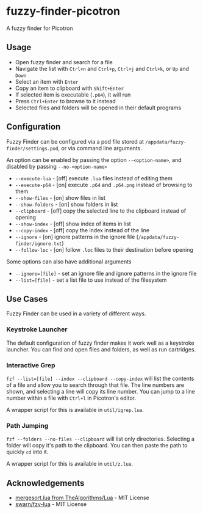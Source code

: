 # fuzzy-finder-picotron
A fuzzy finder for Picotron

## Usage

* Open fuzzy finder and search for a file
* Navigate the list with `Ctrl+n` and `Ctrl+p`, `Ctrl+j` and `Ctrl+k`, or `Up` and `Down`
* Select an item with `Enter`
* Copy an item to clipboard with `Shift+Enter`
* If selected item is executable (`.p64`), it will run
 * Press `Ctrl+Enter` to browse to it instead
* Selected files and folders will be opened in their default programs

## Configuration

Fuzzy Finder can be configured via a pod file stored at `/appdata/fuzzy-finder/settings.pod`, or via command line arguments.

An option can be enabled by passing the option `--<option-name>`, and disabled by passing `--no-<option-name>`

* `--execute-lua` - [off] execute `.lua` files instead of editing them
* `--execute-p64` - [on] execute `.p64` and `.p64.png` instead of browsing to them
* `--show-files` - [on] show files in list
* `--show-folders` - [on] show folders in list
* `--clipboard` - [off] copy the selected line to the clipboard instead of opening
* `--show-index` - [off] show index of items in list
* `--copy-index` - [off] copy the index instead of the line
* `--ignore` - [on] ignore patterns in the ignore file (`/appdata/fuzzy-finder/ignore.txt`)
* `--follow-loc` - [on] follow `.loc` files to their destination before opening

Some options can also have additional arguments

* `--ignore=[file]` - set an ignore file and ignore patterns in the ignore file
* `--list=[file]` - set a list file to use instead of the filesystem

## Use Cases

Fuzzy Finder can be used in a variety of different ways.

### Keystroke Launcher

The default configuration of fuzzy finder makes it work well as a keystroke launcher. You can find and open files and folders, as well as run cartridges.

### Interactive Grep

`fzf --list=[file] --index --clipboard --copy-index` will list the contents of a file and allow you to search through that file. The line numbers are shown, and selecting a line will copy its line number. You can jump to a line number within a file with `Ctrl+l` in Picotron's editor.

A wrapper script for this is available in `util/igrep.lua`.

### Path Jumping

`fzf --folders --no-files --clipboard` will list only directories. Selecting a folder will copy it's path to the clipboard. You can then paste the path to quickly `cd` into it.

A wrapper script for this is available in `util/z.lua`.

## Acknowledgements

* [mergesort.lua from TheAlgorithms/Lua](https://github.com/TheAlgorithms/Lua/blob/main/src/sorting/mergesort.lua) - MIT License
* [swarn/fzy-lua](https://github.com/swarn/fzy-lua) - MIT License

